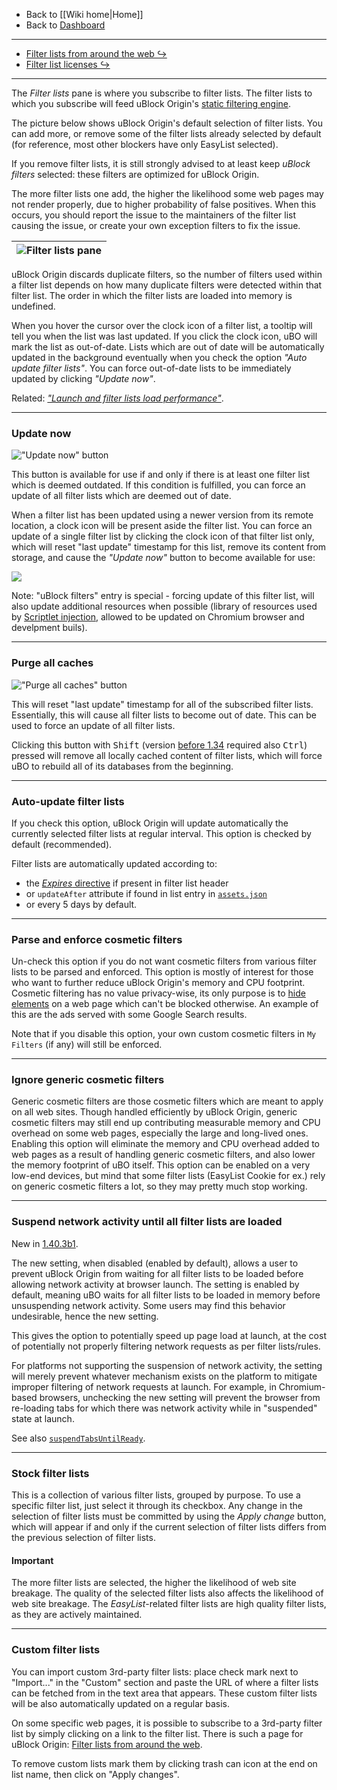 - Back to [[Wiki home|Home]]
- Back to [Dashboard](./Dashboard)

***

- [Filter lists from around the web ↪](./Filter-lists-from-around-the-web)
- [Filter list licenses ↪](./Filter-list-licenses)

***

The _Filter lists_ pane is where you subscribe to filter lists. The filter lists to which you subscribe will feed uBlock Origin's [static filtering engine](./Overview-of-uBlock's-network-filtering-engine:-details#static-filtering).

The picture below shows uBlock Origin's default selection of filter lists. You can add more, or remove some of the filter lists already selected by default (for reference, most other blockers have only EasyList selected).

If you remove filter lists, it is still strongly advised to at least keep _uBlock filters_ selected: these filters are optimized for uBlock Origin.

The more filter lists one add, the higher the likelihood some web pages may not render properly, due to higher probability of false positives. When this occurs, you should report the issue to the maintainers of the filter list causing the issue, or create your own exception filters to fix the issue.

![Filter lists pane](https://user-images.githubusercontent.com/585534/91296476-ab9d8c00-e76a-11ea-9fb9-87d6861bdf73.png) |
--- |

uBlock Origin discards duplicate filters, so the number of filters used within a filter list depends on how many duplicate filters were detected within that filter list. The order in which the filter lists are loaded into memory is undefined.

When you hover the cursor over the clock icon of a filter list, a tooltip will tell you when the list was last updated. If you click the clock icon, uBO will mark the list as out-of-date. Lists which are out of date will be automatically updated in the background eventually when you check the option _"Auto update filter lists"_. You can force out-of-date lists to be immediately updated by clicking _"Update now"_.

Related: [_"Launch and filter lists load performance"_](./Launch-and-filter-lists-load-performance).

***

### Update now

![_"Update now"_ button](https://user-images.githubusercontent.com/585534/143616552-94dd8b15-d33c-4d45-97bd-2f73f95972ba.png)

This button is available for use if and only if there is at least one filter list which is deemed outdated. If this condition is fulfilled, you can force an update of all filter lists which are deemed out of date.

When a filter list has been updated using a newer version from its remote location, a clock icon will be present aside the filter list. You can force an update of a single filter list by clicking the clock icon of that filter list only, which will reset "last update" timestamp for this list, remove its content from storage, and cause the _"Update now"_ button to become available for use:

![](https://cloud.githubusercontent.com/assets/585534/25020937/4a6a55b6-205e-11e7-94ac-9c51697f9f90.gif)

Note: "uBlock filters" entry is special - forcing update of this filter list, will also update additional resources when possible (library of resources used by [Scriptlet injection](./Static-filter-syntax#scriptlet-injection), allowed to be updated on Chromium browser and develpment buils).

***

### Purge all caches

![_"Purge all caches"_ button](https://user-images.githubusercontent.com/585534/143480823-7b54e49d-fea7-4416-963d-c679243c770d.png)

This will reset "last update" timestamp for all of the subscribed filter lists. Essentially, this will cause all filter lists to become out of date. This can be used to force an update of all filter lists.

Clicking this button with <kbd>Shift</kbd> (version [before 1.34](https://github.com/gorhill/uBlock/commit/972feae05d22239c46b837e64001f9f322724585) required also <kbd>Ctrl</kbd>) pressed will remove all locally cached content of filter lists, which will force uBO to rebuild all of its databases from the beginning.

***

### Auto-update filter lists

If you check this option, uBlock Origin will update automatically the currently selected filter lists at regular interval. This option is checked by default (recommended).

Filter lists are automatically updated according to:
- the [_Expires_ directive](https://adblockplus.org/filters#special-comments) if present in filter list header
- or `updateAfter` attribute if found in list entry in [`assets.json`](https://github.com/gorhill/uBlock/blob/master/assets/assets.json)
- or every 5 days by default.

***

### Parse and enforce cosmetic filters

Un-check this option if you do not want cosmetic filters from various filter lists to be parsed and enforced. This option is mostly of interest for those who want to further reduce uBlock Origin's memory and CPU footprint. Cosmetic filtering has no value privacy-wise, its only purpose is to [hide elements](./Does-uBlock-block-ads-or-just-hide-them%3F) on a web page which can't be blocked otherwise. An example of this are the ads served with some Google Search results.

Note that if you disable this option, your own custom cosmetic filters in `My Filters` (if any) will still be enforced.

***

### Ignore generic cosmetic filters 

Generic cosmetic filters are those cosmetic filters which are meant to apply on all web sites. Though handled efficiently by uBlock Origin, generic cosmetic filters may still end up contributing measurable memory and CPU overhead on some web pages, especially the large and long-lived ones.
Enabling this option will eliminate the memory and CPU overhead added to web pages as a result of handling generic cosmetic filters, and also lower the memory footprint of uBO itself.
This option can be enabled on a very low-end devices, but mind that some filter lists (EasyList Cookie for ex.) rely on generic cosmetic filters a lot, so they may pretty much stop working.

***

### Suspend network activity until all filter lists are loaded

New in [1.40.3b1](https://github.com/gorhill/uBlock/commit/925c8d5d0c37dbc1f82e57a92e74350de2c5eab1).

The new setting, when disabled (enabled by default), allows a user to prevent uBlock Origin from waiting for all filter lists to be loaded before allowing network activity at browser launch. The setting is enabled by default, meaning uBO waits for all filter lists to be loaded in
memory before unsuspending network activity. Some users may find this behavior undesirable, hence the new setting.

This gives the option to potentially speed up page load at launch, at the cost of potentially not properly filtering network requests as per filter lists/rules.

For platforms not supporting the suspension of network activity, the setting will merely prevent whatever mechanism exists on the platform to mitigate improper filtering of network requests at launch. For example, in Chromium-based browsers, unchecking the new setting will prevent the browser from re-loading tabs for which there was network activity while in "suspended" state at launch.

See also [`suspendTabsUntilReady`](./Advanced-settings#suspendtabsuntilready).

***

### Stock filter lists

This is a collection of various filter lists, grouped by purpose. To use a specific filter list, just select it through its checkbox. Any change in the selection of filter lists must be committed by using the _Apply change_ button, which will appear if and only if the current selection of filter lists differs from the previous selection of filter lists.

#### Important

The more filter lists are selected, the higher the likelihood of web site breakage. The quality of the selected filter lists also affects the likelihood of web site breakage. The _EasyList_-related filter lists are high quality filter lists, as they are actively maintained.

***

### Custom filter lists

You can import custom 3rd-party filter lists: place check mark next to "Import..." in the "Custom" section and paste the URL of where a filter lists can be fetched from in the text area that appears. These custom filter lists will be also automatically updated on a regular basis.

On some specific web pages, it is possible to subscribe to a 3rd-party filter list by simply clicking on a link to the filter list. There is such a page for uBlock Origin: [Filter lists from around the web](./Filter-lists-from-around-the-web).

To remove custom lists mark them by clicking trash can icon at the end on list name, then click on "Apply changes".
